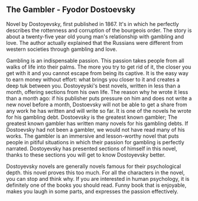 ## The Gambler - Fyodor Dostoevsky

Novel by Dostoyevsky, first published in 1867. It's in which he perfectly describes the rottenness and corruption of the bourgeois order. The story is about a twenty-five year old young man's relationship with gambling and love. The author actually explained that the Russians were different from western societies through gambling and love.

Gambling is an indispensable passion. This passion takes people from all walks of life into their palms. The more you try to get rid of it, the closer you get with it and you cannot escape from being its captive. It is the easy way to earn money without effort: what brings you closer to it and creates a deep tuk between you.
Dostoyeyski's best novels, written in less than a month, offering sections from his own life. The reason why he wrote it less than a month ago: if his publisher puts pressure on him and does not write a new novel before a month, Dostoevsky will not be able to get a share from any work he has written and will write so far. It is one of the novels he wrote for his gambling debt. Dostoevsky is the greatest known gambler; The greatest known gambler has written many novels for his gambling debts. If Dostoevsky had not been a gambler, we would not have read many of his works. The gambler is an immersive and lesson-worthy novel that puts people in pitiful situations in which their passion for gambling is perfectly narrated. Dostoyevsky has presented sections of himself in this novel, thanks to these sections you will get to know Dostoyevsky better.


Dostoyevsky novels are generally novels famous for their psychological depth. this novel proves this too much. For all the characters in the novel, you can stop and think why. If you are interested in human psychology, it is definitely one of the books you should read. Funny book that is enjoyable, makes you laugh in some parts, and expresses the passion effectively.